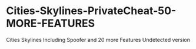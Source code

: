 # Cities-Skylines-PrivateCheat-50-MORE-FEATURES
Cities Skylines Including Spoofer and 20 more Features Undetected version
